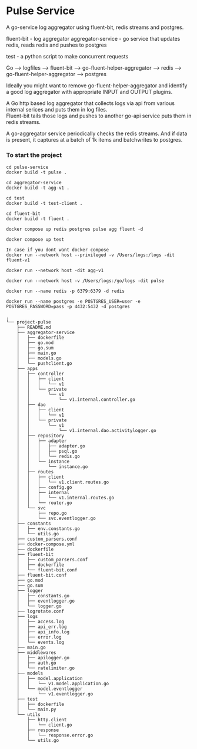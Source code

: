 
# Pulse Service
A go-service log aggregator using fluent-bit, redis streams and postgres.

fluent-bit - log aggregator
aggregator-service - go service that updates redis, reads redis and pushes to postgres

test - a python script to make concurrent requests

Go --> logfiles --> fluent-bit --> go-fluent-helper-aggregator --> redis --> go-fluent-helper-aggregator --> postgres

Ideally you might want to remove go-fluent-helper-aggregator and identify a good log aggregator with appropriate INPUT and OUTPUT plugins.

A Go http based log aggregator that collects logs via api from various internal serices and puts them in log files.  
Fluent-bit tails those logs and pushes to another go-api service puts them in redis streams.

A go-aggregator service periodically checks the redis streams. And if data is present, it captures at a batch of 1k items and batchwrites to 
postgres.

### To start the project
```
cd pulse-service
docker build -t pulse .

cd aggregator-service
docker build -t agg-v1 .

cd test
docker build -t test-client .

cd fluent-bit
docker build -t fluent .

docker compose up redis postgres pulse agg fluent -d

docker compose up test 
```

```
In case if you dont want docker compose
docker run --network host --privileged -v /Users/logs:/logs -dit fluent-v1

docker run --network host -dit agg-v1

docker run --network host -v /Users/logs:/go/logs -dit pulse

docker run --name redis -p 6379:6379 -d redis

docker run --name postgres -e POSTGRES_USER=user -e POSTGRES_PASSWORD=pass -p 4432:5432 -d postgres
```

```
.
└── project-pulse
    ├── README.md
    ├── aggregator-service
    │   ├── dockerfile
    │   ├── go.mod
    │   ├── go.sum
    │   ├── main.go
    │   ├── models.go
    │   └── pushclient.go
    ├── apps
    │   ├── controller
    │   │   ├── client
    │   │   │   └── v1
    │   │   └── private
    │   │       └── v1
    │   │           └── v1.internal.controller.go
    │   ├── dao
    │   │   ├── client
    │   │   │   └── v1
    │   │   └── private
    │   │       └── v1
    │   │           └── v1.internal.dao.activitylogger.go
    │   ├── repository
    │   │   ├── adapter
    │   │   │   ├── adapter.go
    │   │   │   ├── psql.go
    │   │   │   └── redis.go
    │   │   └── instance
    │   │       └── instance.go
    │   ├── routes
    │   │   ├── client
    │   │   │   └── v1.client.routes.go
    │   │   ├── config.go
    │   │   ├── internal
    │   │   │   └── v1.internal.routes.go
    │   │   └── router.go
    │   └── svc
    │       ├── repo.go
    │       └── svc.eventlogger.go
    ├── constants
    │   ├── env.constants.go
    │   └── utils.go
    ├── custom_parsers.conf
    ├── docker-compose.yml
    ├── dockerfile
    ├── fluent-bit
    │   ├── custom_parsers.conf
    │   ├── dockerfile
    │   └── fluent-bit.conf
    ├── fluent-bit.conf
    ├── go.mod
    ├── go.sum
    ├── logger
    │   ├── constants.go
    │   ├── eventlogger.go
    │   └── logger.go
    ├── logrotate.conf
    ├── logs
    │   ├── access.log
    │   ├── api_err.log
    │   ├── api_info.log
    │   ├── error.log
    │   └── events.log
    ├── main.go
    ├── middlewares
    │   ├── apilogger.go
    │   ├── auth.go
    │   └── ratelimiter.go
    ├── models
    │   ├── model.application
    │   │   └── v1.model.application.go
    │   └── model.eventlogger
    │       └── v1.eventlogger.go
    ├── test
    │   ├── dockerfile
    │   └── main.py
    └── utils
        ├── http.client
        │   └── client.go
        ├── response
        │   └── response.error.go
        └── utils.go

```